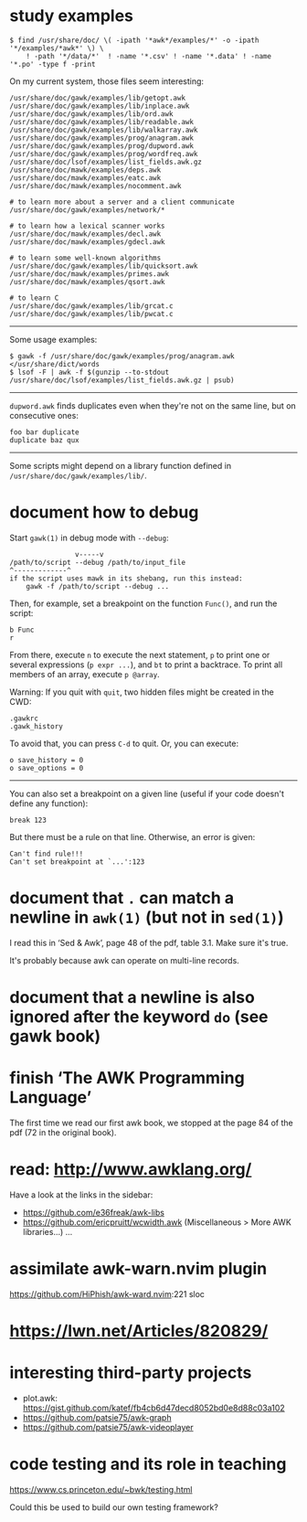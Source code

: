 # study examples

    $ find /usr/share/doc/ \( -ipath '*awk*/examples/*' -o -ipath '*/examples/*awk*' \) \
        ! -path '*/data/*'  ! -name '*.csv' ! -name '*.data' ! -name '*.po' -type f -print

On my current system, those files seem interesting:

    /usr/share/doc/gawk/examples/lib/getopt.awk
    /usr/share/doc/gawk/examples/lib/inplace.awk
    /usr/share/doc/gawk/examples/lib/ord.awk
    /usr/share/doc/gawk/examples/lib/readable.awk
    /usr/share/doc/gawk/examples/lib/walkarray.awk
    /usr/share/doc/gawk/examples/prog/anagram.awk
    /usr/share/doc/gawk/examples/prog/dupword.awk
    /usr/share/doc/gawk/examples/prog/wordfreq.awk
    /usr/share/doc/lsof/examples/list_fields.awk.gz
    /usr/share/doc/mawk/examples/deps.awk
    /usr/share/doc/mawk/examples/eatc.awk
    /usr/share/doc/mawk/examples/nocomment.awk

    # to learn more about a server and a client communicate
    /usr/share/doc/gawk/examples/network/*

    # to learn how a lexical scanner works
    /usr/share/doc/mawk/examples/decl.awk
    /usr/share/doc/mawk/examples/gdecl.awk

    # to learn some well-known algorithms
    /usr/share/doc/gawk/examples/lib/quicksort.awk
    /usr/share/doc/mawk/examples/primes.awk
    /usr/share/doc/mawk/examples/qsort.awk

    # to learn C
    /usr/share/doc/gawk/examples/lib/grcat.c
    /usr/share/doc/gawk/examples/lib/pwcat.c

---

Some usage examples:

    $ gawk -f /usr/share/doc/gawk/examples/prog/anagram.awk </usr/share/dict/words
    $ lsof -F | awk -f $(gunzip --to-stdout /usr/share/doc/lsof/examples/list_fields.awk.gz | psub)

---

`dupword.awk` finds  duplicates even when they're  not on the same  line, but on
consecutive ones:

    foo bar duplicate
    duplicate baz qux

---

Some scripts might depend on a library function defined in
`/usr/share/doc/gawk/examples/lib/`.

# document how to debug

Start `gawk(1)` in debug mode with `--debug`:

                    v-----v
    /path/to/script --debug /path/to/input_file
    ^-------------^
    if the script uses mawk in its shebang, run this instead:
        gawk -f /path/to/script --debug ...

Then,  for example,  set a  breakpoint  on the  function `Func()`,  and run  the
script:

    b Func
    r

From there,  execute `n`  to execute  the next  statement, `p`  to print  one or
several expressions (`p expr ...`), and `bt` to print a backtrace.  To print all
members of an array, execute `p @array`.

Warning: If you quit with `quit`, two hidden files might be created in the CWD:

    .gawkrc
    .gawk_history

To avoid that, you can press `C-d` to quit.
Or, you can execute:

    o save_history = 0
    o save_options = 0

---

You can  also set  a breakpoint  on a given  line (useful  if your  code doesn't
define any function):

    break 123

But there must be a rule on that line.  Otherwise, an error is given:

    Can't find rule!!!
    Can't set breakpoint at `...':123

# document that `.` can match a newline in `awk(1)` (but not in `sed(1)`)

I read this in ‘Sed & Awk’, page 48 of the pdf, table 3.1.
Make sure it's true.

It's probably because awk can operate on multi-line records.

# document that a newline is also ignored after the keyword `do` (see gawk book)

# finish ‘The AWK Programming Language’

The first time we read our first awk book,  we stopped at the page 84 of the pdf
(72 in the original book).

# read: <http://www.awklang.org/>

Have a look at the links in the sidebar:

- <https://github.com/e36freak/awk-libs>
- <https://github.com/ericpruitt/wcwidth.awk> (Miscellaneous > More AWK libraries...)
...

# assimilate awk-warn.nvim plugin

<https://github.com/HiPhish/awk-ward.nvim>:221 sloc

# <https://lwn.net/Articles/820829/>

# interesting third-party projects

- plot.awk: <https://gist.github.com/katef/fb4cb6d47decd8052bd0e8d88c03a102>
- <https://github.com/patsie75/awk-graph>
- <https://github.com/patsie75/awk-videoplayer>

# code testing and its role in teaching

<https://www.cs.princeton.edu/~bwk/testing.html>

Could this be used to build our own testing framework?
